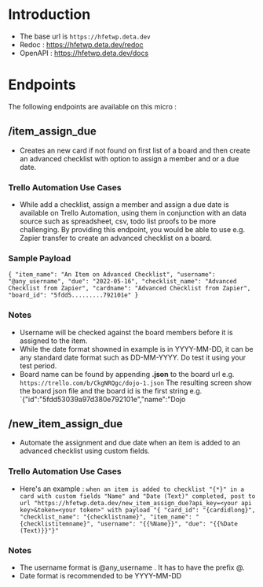 # Introduction

- The base url is `https://hfetwp.deta.dev`
- Redoc : https://hfetwp.deta.dev/redoc
- OpenAPI : https://hfetwp.deta.dev/docs

# Endpoints

The following endpoints are available on this micro :

## /item_assign_due

- Creates an new card if not found on first list of a board and then create an advanced checklist with option to assign a member and or a due date.


### Trello Automation Use Cases

- While add a checklist, assign a member and assign a due date is available on Trello Automation, using them in conjunction with an data source such as spreadsheet, csv, todo list proofs to be more challenging. By providing this endpoint, you would be able to use e.g. Zapier transfer to create an advanced checklist on a board.

### Sample Payload

`{
    "item_name": "An Item on Advanced Checklist",
    "username": "@any_username",
    "due": "2022-05-16",
    "checklist_name": "Advanced Checklist from Zapier",
    "cardname": "Advanced Checklist from Zapier",
    "board_id": "5fdd5.........792101e"
}`

### Notes
- Username will be checked against the board members before it is assigned to the item.
- While the date format showned in example is in YYYY-MM-DD, it can be any standard date format such as DD-MM-YYYY. Do test it using your test period.
- Board name can be found by appending **.json** to the board url e.g. `https://trello.com/b/CkgNRQgc/dojo-1.json` The resulting screen show the board json file and the board id is the first string e.g. `{"id":"5fdd53039a97d380e792101e","name":"Dojo

## /new_item_assign_due

- Automate the assignment and due date when an item is added to an advanced checklist using custom fields.


### Trello Automation Use Cases

- Here's an example :
`
when an item is added to checklist "{*}" in a card with custom fields "Name" and "Date (Text)" completed, post to url "https://hfetwp.deta.dev/new_item_assign_due?api_key=<your api key>&token=<your token>" with payload "{ "card_id": "{cardidlong}", "checklist_name": "{checklistname}", "item_name": "{checklistitemname}", "username": "{{%Name}}", "due": "{{%Date (Text)}}"}"
`
### Notes
- The username format is @any_username . It has to have the prefix @.
- Date format is recommended to be YYYY-MM-DD

